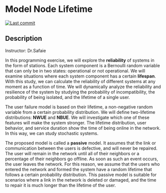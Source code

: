 # Model Node Lifetime

[![Last commit](https://img.shields.io/github/last-commit/ILoveBacteria/model-node-lifetime)](https://github.com/ILoveBacteria/model-node-lifetime/commits/master)

## Description

Instructor: Dr.Safaie

In this programming exercise, we will explore the **reliability** of systems in the form of stations. Each system component is a Bernoulli random variable that can only be in two states: operational or not operational. We will examine situations where each system component has a certain **lifespan**. With this study, we can calculate the reliability of different systems at any moment as a function of time. We will dynamically analyze the reliability and resilience of the system by studying the probability of incompatibility, the probability of being isolated, and the lifetime of a single user. 

The user failure model is based on their lifetime, a non-negative random variable from a certain probability distribution. We will define two-lifetime distributions: **NWUE** and **NBUE**. We will investigate which one of these features will make the system stronger. The lifetime distribution, user behavior, and service duration show the time of being online in the network. In this way, we can study stochastic systems. 

The proposed model is called a **passive** model. It assumes that the link or communication between the users is defective, and will never be repaired. The user will remain in the network until all of their neighbors or a percentage of their neighbors go offline. As soon as such an event occurs, the user leaves the network. For this reason, we assume that the users who entered the network and formed the system have a random lifetime that follows a certain probability distribution. This passive model is suitable for scenarios where a link in the network is deleted or damaged, and the time to repair it is much longer than the lifetime of the user.
